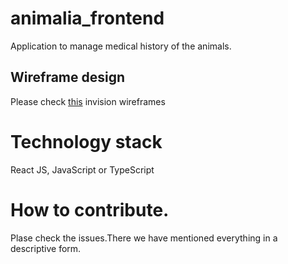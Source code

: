 # animalia_frontend

Application to manage medical history of the animals.

## Wireframe design
Please check [this](https://isuruabeywardana968111.invisionapp.com/freehand/Animalia-s3wxPxDYO) invision wireframes 

# Technology stack

React JS, JavaScript or TypeScript

# How to contribute.

Plase check the issues.There we have mentioned everything in a descriptive form. 
